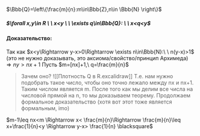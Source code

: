 $\Bbb{Q}=\left\{\frac{m}{n}:m\in\Bbb{Z},n\in \Bbb{N} \right\}$
##### $\forall x,y\in R \ \ x<y \ \ \exists q\in\Bbb{Q}: \ \ x<q<y$
#### Доказательство:
Так как $x<y\Rightarrow y-x>0\Rightarrow \exists n\in\Bbb{N}:\ \ n(y-x)>1$ (это не нужно доказывать, это аксиома/свойство/принцип Архимеда)
$\Rightarrow ny>nx+1$
Пусть $m=[nx]+1,\ q=\frac{m}{n}$
>Зачем оно?
>![[Плотность Q в R.excalidraw]]
>Т.е. нам нужно подобрать такое число, чтобы оно точно лежало между nx и nx+1. Таким числом является m. После того как мы делим все числа на числовой прямой на n, то мы доказываем теорему.
>Продолжаем формальное доказательство (хотя вот этот тоже является формальным, imo)

$m-1\leq nx<m \Rightarrow x< \frac{m}{n}\Rightarrow \frac{m}{n}\leq x+\frac{1}{n}<y \Rightarrow y-x> \frac{1}{n} \blacksquare$
